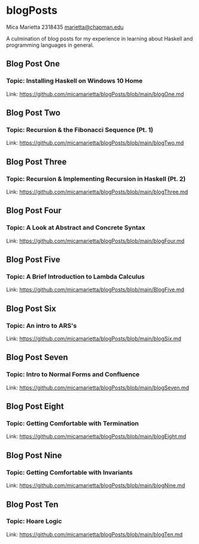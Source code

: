# blogPosts
Mica Marietta
2318435
marietta@chapman.edu

A culmination of blog posts for my experience in learning about Haskell and programming languages in general.

## Blog Post One
### Topic: Installing Haskell on Windows 10 Home
Link: https://github.com/micamarietta/blogPosts/blob/main/blogOne.md

## Blog Post Two
### Topic: Recursion & the Fibonacci Sequence (Pt. 1)
Link: https://github.com/micamarietta/blogPosts/blob/main/blogTwo.md

## Blog Post Three
### Topic: Recursion & Implementing Recursion in Haskell (Pt. 2)
Link: https://github.com/micamarietta/blogPosts/blob/main/blogThree.md

## Blog Post Four
### Topic: A Look at Abstract and Concrete Syntax
Link: https://github.com/micamarietta/blogPosts/blob/main/blogFour.md

## Blog Post Five
### Topic: A Brief Introduction to Lambda Calculus
Link: https://github.com/micamarietta/blogPosts/blob/main/BlogFive.md

## Blog Post Six
### Topic: An intro to ARS's
Link: https://github.com/micamarietta/blogPosts/blob/main/blogSix.md

## Blog Post Seven
### Topic: Intro to Normal Forms and Confluence
Link: https://github.com/micamarietta/blogPosts/blob/main/blogSeven.md

## Blog Post Eight
### Topic: Getting Comfortable with Termination
Link: https://github.com/micamarietta/blogPosts/blob/main/blogEight.md

## Blog Post Nine
### Topic: Getting Comfortable with Invariants
Link: https://github.com/micamarietta/blogPosts/blob/main/blogNine.md

## Blog Post Ten
### Topic: Hoare Logic
Link: https://github.com/micamarietta/blogPosts/blob/main/blogTen.md
